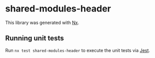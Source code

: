 # shared-modules-header

This library was generated with [Nx](https://nx.dev).

## Running unit tests

Run `nx test shared-modules-header` to execute the unit tests via [Jest](https://jestjs.io).
